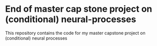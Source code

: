 # End of master cap stone project on (conditional) neural-processes
This repository contains the code for my master capstone project on (conditional) neural processes
